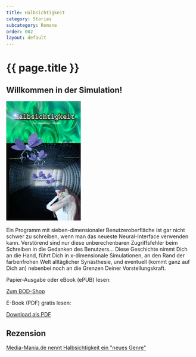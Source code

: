 ```yaml
---
title: Halbsichtigkeit
category: Stories
subcategory: Romane
order: 002
layout: default
---
```


# {{ page.title }}

## Willkommen in der Simulation!

<img class="book" alt="Titelbild" src="/images/stories/halbsichtigkeit_cover_gross.jpg" />

Ein Programm mit sieben-dimensionaler Benutzeroberfläche ist gar nicht schwer zu schreiben, wenn man das neueste Neural-Interface verwenden kann. Verstörend sind nur diese unberechenbaren Zugriffsfehler beim Schreiben in die Gedanken des Benutzers... Diese Geschichte nimmt Dich an die Hand, führt Dich in x-dimensionale Simulationen, an den Rand der farbenfrohen Welt alltäglicher Synästhesie, und eventuell (kommt ganz auf Dich an) nebenbei noch an die Grenzen Deiner Vorstellungskraft.

Papier-Ausgabe oder eBook (ePUB) lesen:

[Zum BOD-Shop](http://www.bod.de/buchshop/halbsichtigkeit-corinna-john-9783833432156?utm_source=saleswidget&utm_medium=referral&utm_campaign=saleswidget_button)
  
E-Book (PDF) gratis lesen:

[Download als PDF](/assets/stories/Halbsichtigkeit_Version2015_CorinnaJohn.pdf)

## Rezension

[Media-Mania.de nennt Halbsichtigkeit ein "neues Genre"](http://www.media-mania.de/index.php?action=rezi&p=7&id=2270)
